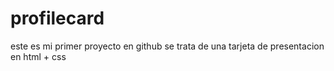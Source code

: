 # profilecard
este es mi primer proyecto en github
se trata de una tarjeta de presentacion en html + css 
